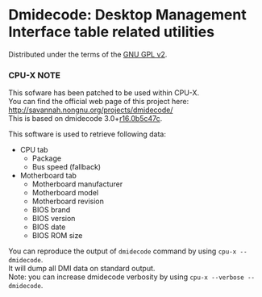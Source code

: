 # Dmidecode: Desktop Management Interface table related utilities

Distributed under the terms of the [GNU GPL v2](https://github.com/X0rg/CPU-X/blob/master/src/dmidecode/LICENSE).


### CPU-X NOTE

This sofware has been patched to be used within CPU-X.  
You can find the official web page of this project here: http://savannah.nongnu.org/projects/dmidecode/  
This is based on dmidecode 3.0+[r16.0b5c47c](http://git.savannah.gnu.org/cgit/dmidecode.git/commit/?id=0b5c47c64b6fb3b626c5f75d9dc36bc864907fca).

This software is used to retrieve following data:
* CPU tab
  * Package
  * Bus speed (fallback)
* Motherboard tab
  * Motherboard manufacturer
  * Motherboard model
  * Motherboard revision
  * BIOS brand
  * BIOS version
  * BIOS date
  * BIOS ROM size

You can reproduce the output of `dmidecode` command by using `cpu-x --dmidecode`.  
It will dump all DMI data on standard output.  
Note: you can increase dmidecode verbosity by using `cpu-x --verbose --dmidecode`.
